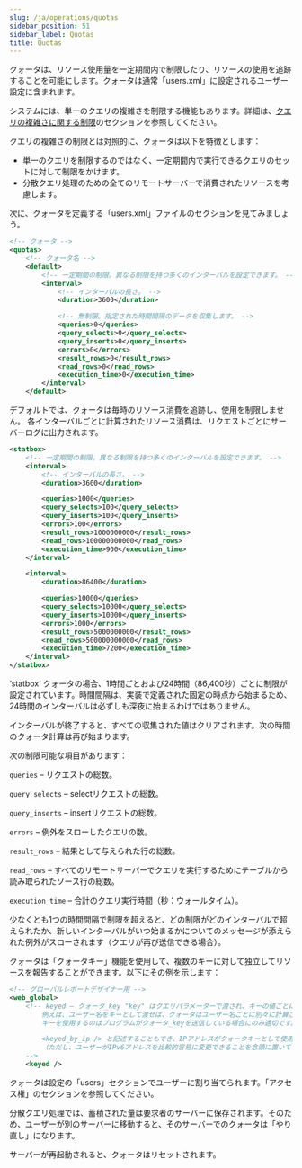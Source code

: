 ```yaml
---
slug: /ja/operations/quotas
sidebar_position: 51
sidebar_label: Quotas
title: Quotas
---
```


クォータは、リソース使用量を一定期間内で制限したり、リソースの使用を追跡することを可能にします。クォータは通常「users.xml」に設定されるユーザー設定に含まれます。

システムには、単一のクエリの複雑さを制限する機能もあります。詳細は、[クエリの複雑さに関する制限](../operations/settings/query-complexity.md)のセクションを参照してください。

クエリの複雑さの制限とは対照的に、クォータは以下を特徴とします：

- 単一のクエリを制限するのではなく、一定期間内で実行できるクエリのセットに対して制限をかけます。
- 分散クエリ処理のための全てのリモートサーバーで消費されたリソースを考慮します。

次に、クォータを定義する「users.xml」ファイルのセクションを見てみましょう。

``` xml
<!-- クォータ -->
<quotas>
    <!-- クォータ名 -->
    <default>
        <!-- 一定期間の制限。異なる制限を持つ多くのインターバルを設定できます。 -->
        <interval>
            <!-- インターバルの長さ。 -->
            <duration>3600</duration>

            <!-- 無制限。指定された時間間隔のデータを収集します。 -->
            <queries>0</queries>
            <query_selects>0</query_selects>
            <query_inserts>0</query_inserts>
            <errors>0</errors>
            <result_rows>0</result_rows>
            <read_rows>0</read_rows>
            <execution_time>0</execution_time>
        </interval>
    </default>
```

デフォルトでは、クォータは毎時のリソース消費を追跡し、使用を制限しません。
各インターバルごとに計算されたリソース消費は、リクエストごとにサーバーログに出力されます。

``` xml
<statbox>
    <!-- 一定期間の制限。異なる制限を持つ多くのインターバルを設定できます。 -->
    <interval>
        <!-- インターバルの長さ。 -->
        <duration>3600</duration>

        <queries>1000</queries>
        <query_selects>100</query_selects>
        <query_inserts>100</query_inserts>
        <errors>100</errors>
        <result_rows>1000000000</result_rows>
        <read_rows>100000000000</read_rows>
        <execution_time>900</execution_time>
    </interval>

    <interval>
        <duration>86400</duration>

        <queries>10000</queries>
        <query_selects>10000</query_selects>
        <query_inserts>10000</query_inserts>
        <errors>1000</errors>
        <result_rows>5000000000</result_rows>
        <read_rows>500000000000</read_rows>
        <execution_time>7200</execution_time>
    </interval>
</statbox>
```

‘statbox’ クォータの場合、1時間ごとおよび24時間（86,400秒）ごとに制限が設定されています。時間間隔は、実装で定義された固定の時点から始まるため、24時間のインターバルは必ずしも深夜に始まるわけではありません。

インターバルが終了すると、すべての収集された値はクリアされます。次の時間のクォータ計算は再び始まります。

次の制限可能な項目があります：

`queries` – リクエストの総数。

`query_selects` – selectリクエストの総数。

`query_inserts` – insertリクエストの総数。

`errors` – 例外をスローしたクエリの数。

`result_rows` – 結果として与えられた行の総数。

`read_rows` – すべてのリモートサーバーでクエリを実行するためにテーブルから読み取られたソース行の総数。

`execution_time` – 合計のクエリ実行時間（秒：ウォールタイム）。

少なくとも1つの時間間隔で制限を超えると、どの制限がどのインターバルで超えられたか、新しいインターバルがいつ始まるかについてのメッセージが添えられた例外がスローされます（クエリが再び送信できる場合）。

クォータは「クォータキー」機能を使用して、複数のキーに対して独立してリソースを報告することができます。以下にその例を示します：

``` xml
<!-- グローバルレポートデザイナー用 -->
<web_global>
    <!-- keyed – クォータ_key "key" はクエリパラメーターで渡され、キーの値ごとにクォータが別々に追跡されます。
        例えば、ユーザー名をキーとして渡せば、クォータはユーザー名ごとに別々に計算されます。
        キーを使用するのはプログラムがクォータ_keyを送信している場合にのみ適切です。ユーザーが直接送信する場合は適当ではありません。

        <keyed_by_ip /> と記述することもでき、IPアドレスがクォータキーとして使用されます。
        （ただし、ユーザーがIPv6アドレスを比較的容易に変更できることを念頭に置いてください。）
    -->
    <keyed />
```

クォータは設定の「users」セクションでユーザーに割り当てられます。「アクセス権」のセクションを参照してください。

分散クエリ処理では、蓄積された量は要求者のサーバーに保存されます。そのため、ユーザーが別のサーバーに移動すると、そのサーバーでのクォータは「やり直し」になります。

サーバーが再起動されると、クォータはリセットされます。
